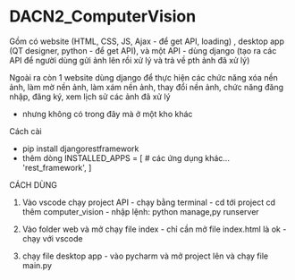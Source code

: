 # DACN2_ComputerVision
Gồm có website (HTML, CSS, JS, Ajax - để get API, loading) , desktop app (QT designer, python - để get API), và một API - dùng django (tạo ra các API để người dùng gửi ảnh lên rồi xử lý và trả về pth ảnh đã xử lý)


Ngoài ra còn 1 website dùng django để thực hiện các chức năng xóa nền ảnh, làm mờ nền ảnh, làm xám nền ảnh, thay đổi nền ảnh, chức năng đăng nhập, đăng ký, xem lịch sử các ảnh đã xử lý
- nhưng không có trong đây mà ở một kho khác

Cách cài
  - pip install djangorestframework
  - thêm dòng
            INSTALLED_APPS = [
                # các ứng dụng khác...
                'rest_framework',
             ]
  

CÁCH DÙNG

1. Vào vscode chạy project API - chạy bằng terminal
                                  - cd tới project cd thêm computer_vision
                                   - nhập lệnh: python manage,py runserver

2. Vào folder web và mở chạy file index - chỉ cần mở file index.html là ok
                                          - chạy với vscode
                                          
3. chạy file desktop app - vào pycharm và mở project lên và chạy file main.py



